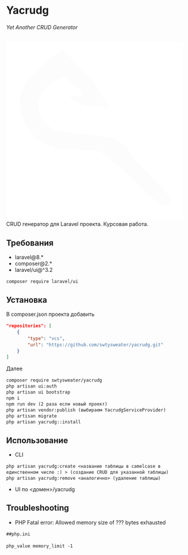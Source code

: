 # Yacrudg
###### Yet Another CRUD Generator
![Logo](https://raw.githubusercontent.com/swtysweater/yacrudg/main/src/public/img/Logo.png)
CRUD генератор для Laravel проекта. Курсовая работа.

## Требования
- laravel@8.*
- composer@2.*
- laravel/ui@^3.2
```
composer require laravel/ui
```
## Установка
В composer.json проекта добавить
```json
"repositories": [
    {
        "type": "vcs",
        "url": "https://github.com/swtysweater/yacrudg.git"
    }
] 
```
Далее
```
composer require swtysweater/yacrudg
php artisan ui:auth
php artisan ui bootstrap
npm i
npm run dev (2 раза если новый проект)
php artisan vendor:publish (выбираем YacrudgServiceProvider)
php artisan migrate
php artisan yacrudg::install
```

## Использование

- CLI
```
php artisan yacrudg:create <название таблицы в camelcase в единственном числе :) > (создание CRUD для указанной таблицы)
php artisan yacrudg:remove <аналогично> (удаление таблицы)
```
- UI по <домен>/yacrudg

## Troubleshooting

- PHP Fatal error:  Allowed memory size of ??? bytes exhausted
```
##php.ini

php_value memory_limit -1
```
